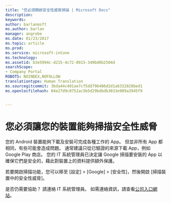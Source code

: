 ```yaml
---
title: "您必須開啟安全性威脅掃描 | Microsoft Docs"
description: 
keywords: 
author: barlanmsft
ms.author: barlan
manager: angrobe
ms.date: 01/23/2017
ms.topic: article
ms.prod: 
ms.service: microsoft-intune
ms.technology: 
ms.assetid: b3e5994c-d215-4c72-8915-349bd0b2504d
searchScope:
- Company Portal
ROBOTS: NOINDEX,NOFOLLOW
translationtype: Human Translation
ms.sourcegitcommit: 3bda44c401ae7cf5dd796486d2d1a6332828bed1
ms.openlocfilehash: 04e27d9c0752ac5b5d29bdbdb3033e989a3945f9


---
```


# <a name="you-need-to-make-your-device-able-to-scan-for-security-threats"></a>您必須讓您的裝置能夠掃描安全性威脅

您的 Android 裝置能夠下載及安裝可完成各種工作的 App。 但並非所有 App 都相同，有些可能會造成問題。 通常建議只從已驗證的來源下載 App，例如 Google Play 商店。 您的 IT 系統管理員已決定讓 Google 掃描要安裝的 App 以確保它們是安全的，藉此對裝置上的資料提供額外保護。

若要開啟掃描功能，您可以移至 [設定] > [Google] > [安全性]，然後開啟 [掃描裝置中的安全性威脅]。

是否仍需要協助？ 請連絡 IT 系統管理員。 如需連絡資訊，請查看[公司入口網站](http://portal.manage.microsoft.com)。



<!--HONumber=Jan17_HO4-->


